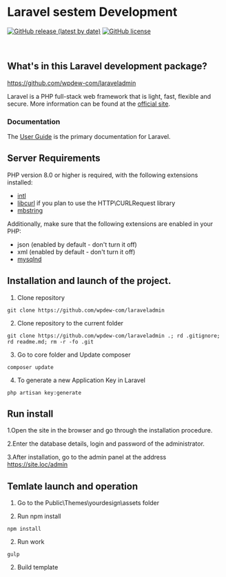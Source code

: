 # Laravel sestem Development


[![GitHub release (latest by date)](https://img.shields.io/github/v/release/codeigniter4/CodeIgniter4)](https://packagist.org/packages/codeigniter4/framework)
[![GitHub license](https://img.shields.io/github/license/codeigniter4/CodeIgniter4)](https://github.com/codeigniter4/CodeIgniter4/blob/develop/LICENSE)

<br> 

## What's in this Laravel development package?

https://github.com/wpdew-com/laraveladmin

Laravel is a PHP full-stack web framework that is light, fast, flexible and secure.
More information can be found at the [official site](https://laravel.com/).


### Documentation

The [User Guide](https://laravel.com/docs/9.x) is the primary documentation for Laravel.


## Server Requirements

PHP version 8.0 or higher is required, with the following extensions installed:


- [intl](http://php.net/manual/en/intl.requirements.php)
- [libcurl](http://php.net/manual/en/curl.requirements.php) if you plan to use the HTTP\CURLRequest library
- [mbstring](http://php.net/manual/en/mbstring.installation.php)

Additionally, make sure that the following extensions are enabled in your PHP:

- json (enabled by default - don't turn it off)
- xml (enabled by default - don't turn it off)
- [mysqlnd](http://php.net/manual/en/mysqlnd.install.php)

## Installation and launch of the project. 

1. Clone repository

```
git clone https://github.com/wpdew-com/laraveladmin
```

2. Clone repository to the current folder 

```
git clone https://github.com/wpdew-com/laraveladmin .; rd .gitignore; rd readme.md; rm -r -fo .git
```

3. Go to core folder and Update composer

```
composer update
```

4. To generate a new Application Key in Laravel
```
php artisan key:generate
```


## Run install

1.Open the site in the browser and go through the installation procedure.

2.Enter the database details, login and password of the administrator.

3.After installation, go to the admin panel at the address https://site.loc/admin

## Temlate launch and operation

1. Go to the Public\Themes\yourdesign\assets folder 

1. Run npm install

```
npm install
```

2. Run work

```
gulp
```

2. Build template

```